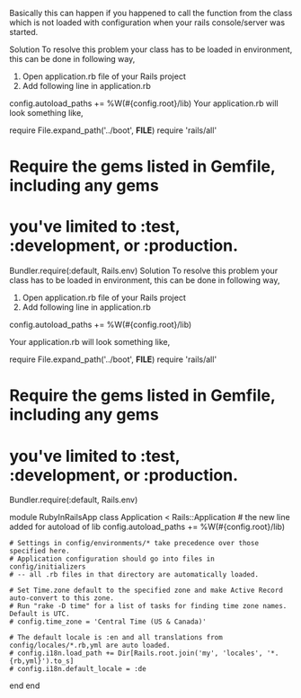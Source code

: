 Basically this can happen if you happened to call the function from the class which is not loaded with configuration when your rails console/server was started.

Solution
To resolve this problem your class has to be loaded in environment, this can be done in following way,

1. Open application.rb file of your Rails project
2. Add following line in application.rb

config.autoload_paths += %W(#{config.root}/lib)
Your application.rb will look something like,

require File.expand_path('../boot', __FILE__)
require 'rails/all'

# Require the gems listed in Gemfile, including any gems
# you've limited to :test, :development, or :production.
Bundler.require(:default, Rails.env)
Solution
To resolve this problem your class has to be loaded in environment, this can be done in following way,

1. Open application.rb file of your Rails project
2. Add following line in application.rb

config.autoload_paths += %W(#{config.root}/lib)

Your application.rb will look something like,

require File.expand_path('../boot', __FILE__)
require 'rails/all'

# Require the gems listed in Gemfile, including any gems
# you've limited to :test, :development, or :production.
Bundler.require(:default, Rails.env)

module RubyInRailsApp
  class Application < Rails::Application
    # the new line added for autoload of lib
    config.autoload_paths += %W(#{config.root}/lib)

    # Settings in config/environments/* take precedence over those specified here.
    # Application configuration should go into files in config/initializers
    # -- all .rb files in that directory are automatically loaded.

    # Set Time.zone default to the specified zone and make Active Record auto-convert to this zone.
    # Run "rake -D time" for a list of tasks for finding time zone names. Default is UTC.
    # config.time_zone = 'Central Time (US & Canada)'

    # The default locale is :en and all translations from config/locales/*.rb,yml are auto loaded.
    # config.i18n.load_path += Dir[Rails.root.join('my', 'locales', '*.{rb,yml}').to_s]
    # config.i18n.default_locale = :de
  end
end
